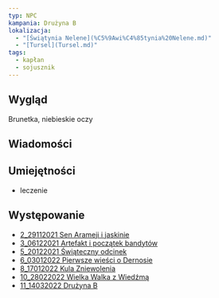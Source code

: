 ```yaml
---
typ: NPC
kampania: Drużyna B
lokalizacja:
  - "[Świątynia Nelene](%C5%9Awi%C4%85tynia%20Nelene.md)"
  - "[Tursel](Tursel.md)"
tags:
  - kapłan
  - sojusznik
---
```


## Wygląd
Brunetka, niebieskie oczy


## Wiadomości



## Umiejętności
- leczenie

## Występowanie
- [2_29112021 Sen Arameji i jaskinie](../sesje/2_29112021%20Sen%20Arameji%20i%20jaskinie.md)
- [3_06122021 Artefakt i początek bandytów](../sesje/3_06122021%20Artefakt%20i%20pocz%C4%85tek%20bandyt%C3%B3w.md)
- [5_20122021 Świąteczny odcinek](../sesje/5_20122021%20%C5%9Awi%C4%85teczny%20odcinek.md)
- [6_03012022 Pierwsze wieści o Dernosie](../sesje/6_03012022%20Pierwsze%20wie%C5%9Bci%20o%20Dernosie.md)
- [8_17012022 Kula Zniewolenia](../sesje/8_17012022%20Kula%20Zniewolenia.md)
- [10_28022022 Wielka Walka z Wiedźmą](../sesje/10_28022022%20Wielka%20Walka%20z%20Wied%C5%BAm%C4%85.md)
- [11_14032022 Drużyna B](../sesje/11_14032022%20Dru%C5%BCyna%20B.md)





